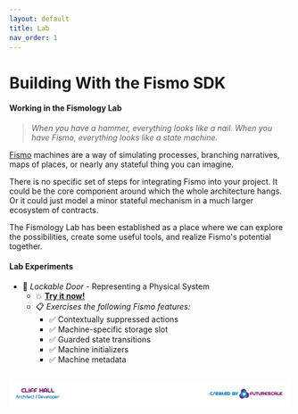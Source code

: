 ```yaml
---
layout: default
title: Lab
nav_order: 1
---
```

# Building With the Fismo SDK
#### Working in the Fismology Lab
> _When you have a hammer, everything looks like a nail. When you have Fismo, everything looks like a state machine._

[Fismo](https://github.com/cliffhall/Fismo) machines are a way of simulating processes, branching narratives, maps of places, or nearly any stateful thing you can imagine.

There is no specific set of steps for integrating Fismo into your project. It could be the core component around which the whole architecture hangs. Or it could just model a minor stateful mechanism in a much larger ecosystem of contracts.

The Fismology Lab has been established as a place where we can explore the possibilities, create some useful tools, and realize Fismo's potential together.

#### Lab Experiments
  * 🧪 _Lockable Door_ - Representing a Physical System
    * 💥 **[Try it now!](experiment/lockable-door.html)**
    * 📋 _Exercises the following Fismo features:_
      * ✅ Contextually suppressed actions
      * ✅ Machine-specific storage slot
      * ✅ Guarded state transitions
      * ✅ Machine initializers
      * ✅ Machine metadata

##  [![Created by Futurescale](images/created-by.png)](https://futurescale.com)
